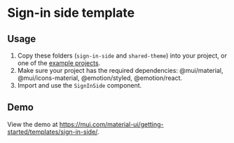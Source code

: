 # Sign-in side template

## Usage

<!-- #default-branch-switch -->

1. Copy these folders (`sign-in-side` and `shared-theme`) into your project, or one of the [example projects](https://github.com/mui/material-ui/tree/v6.x/examples).
2. Make sure your project has the required dependencies: @mui/material, @mui/icons-material, @emotion/styled, @emotion/react.
3. Import and use the `SignInSide` component.

## Demo

<!-- #default-branch-switch -->

View the demo at https://mui.com/material-ui/getting-started/templates/sign-in-side/.
